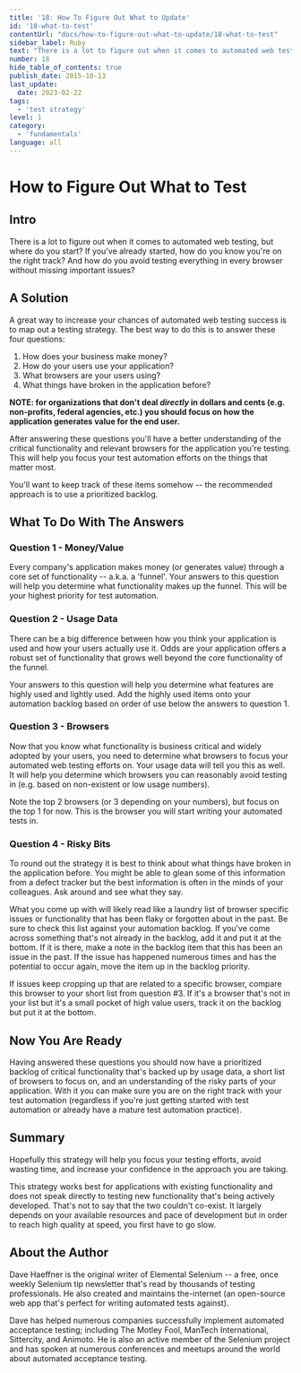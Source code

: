```yaml
---
title: '18: How To Figure Out What to Update'
id: '18-what-to-test'
contentUrl: "docs/how-to-figure-out-what-to-update/18-what-to-test"
sidebar_label: Ruby
text: "There is a lot to figure out when it comes to automated web testing, but where do you start? If you've already started, how do you know you're on the right track? And how do you avoid testing everything in every browser without missing important issues?"
number: 18
hide_table_of_contents: true
publish_date: 2015-10-13
last_update:
  date: 2023-02-22
tags:
  - 'test strategy'
level: 1
category:
  - 'fundamentals'
language: all
---
```


# How to Figure Out What to Test

## Intro

There is a lot to figure out when it comes to automated web testing, but where do you start? If you've already started, how do you know you're on the right track? And how do you avoid testing everything in every browser without missing important issues?

## A Solution

A great way to increase your chances of automated web testing success is to map out a testing strategy. The best way to do this is to answer these four questions:

1. How does your business make money?
2. How do your users use your application?
3. What browsers are your users using?
4. What things have broken in the application before?

__NOTE: for organizations that don't deal *directly* in dollars and cents (e.g. non-profits, federal agencies, etc.) you should focus on how the application generates value for the end user.__

After answering these questions you'll have a better understanding of the critical functionality and relevant browsers for the application you're testing. This will help you focus your test automation efforts on the things that matter most.

You'll want to keep track of these items somehow -- the recommended approach is to use a prioritized backlog.

## What To Do With The Answers

### Question 1 - Money/Value

Every company's application makes money (or generates value) through a core set of functionality -- a.k.a. a 'funnel'. Your answers to this question will help you determine what functionality makes up the funnel. This will be your highest priority for test automation.

### Question 2 - Usage Data

There can be a big difference between how you think your application is used  and how your users actually use it. Odds are your application offers a robust set of functionality that grows well beyond the core functionality of the funnel.

Your answers to this question will help you determine what features are highly used and lightly used. Add the highly used items onto your automation backlog based on order of use below the answers to question 1.

### Question 3 - Browsers

Now that you know what functionality is business critical and widely adopted by your users, you need to determine what browsers to focus your automated web testing efforts on. Your usage data will tell you this as well. It will help you determine which browsers you can reasonably avoid testing in (e.g. based on non-existent or low usage numbers).

Note the top 2 browsers (or 3 depending on your numbers), but focus on the top 1 for now. This is the browser you will start writing your automated tests in.

### Question 4 - Risky Bits

To round out the strategy it is best to think about what things have broken in the application before. You might be able to glean some of this information from a defect tracker but the best information is often in the minds of your colleagues. Ask around and see what they say.

What you come up with will likely read like a laundry list of browser specific issues or functionality that has been flaky or forgotten about in the past. Be sure to check this list against your automation backlog. If you've come across something that's not already in the backlog, add it and put it at the bottom. If it is there, make a note in the backlog item that this has been an issue in the past. If the issue has happened numerous times and has the potential to occur again, move the item up in the backlog priority.

If issues keep cropping up that are related to a specific browser, compare this browser to your short list from question #3. If it's a browser that's not in your list but it's a small pocket of high value users, track it on the backlog but put it at the bottom.

## Now You Are Ready

Having answered these questions you should now have a prioritized backlog of critical functionality that's backed up by usage data, a short list of browsers to focus on, and an understanding of the risky parts of your application. With it you can make sure you are on the right track with your test automation (regardless if you're just getting started with test automation or already have a mature test automation practice).

## Summary

Hopefully this strategy will help you focus your testing efforts, avoid wasting time, and increase your confidence in the approach you are taking.

This strategy works best for applications with existing functionality and does not speak directly to testing new functionality that's being actively developed. That's not to say that the two couldn't co-exist. It largely depends on your available resources and pace of development but in order to reach high quality at speed, you first have to go slow.

## About the Author

Dave Haeffner is the original writer of Elemental Selenium -- a free, once weekly Selenium tip newsletter that's read by thousands of testing professionals. He also created and maintains the-internet (an open-source web app that's perfect for writing automated tests against).

Dave has helped numerous companies successfully implement automated acceptance testing; including The Motley Fool, ManTech International, Sittercity, and Animoto. He is also an active member of the Selenium project and has spoken at numerous conferences and meetups around the world about automated acceptance testing.
